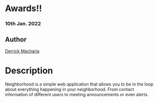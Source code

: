 # Awards!!

### 10th Jan. 2022

## Author

[Derrick Macharia](https://github.com/derrickmacharia)

# Description
Neighborhood is a simple web application that allows you to be in the loop about everything happening in your neighborhood. From contact information of different users to meeting announcements or even alerts.